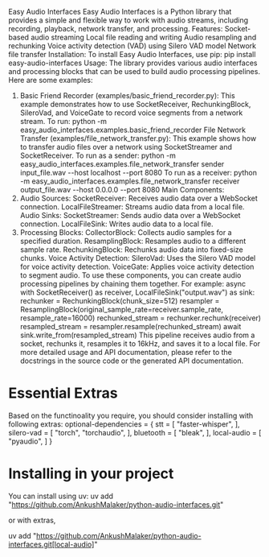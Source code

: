 Easy Audio Interfaces
Easy Audio Interfaces is a Python library that provides a simple and flexible way to work with audio streams, including recording, playback, network transfer, and processing.
Features:
Socket-based audio streaming
Local file reading and writing
Audio resampling and rechunking
Voice activity detection (VAD) using Silero VAD model
Network file transfer
Installation:
To install Easy Audio Interfaces, use pip:
pip install easy-audio-interfaces
Usage:
The library provides various audio interfaces and processing blocks that can be used to build audio processing pipelines. Here are some examples:
1. Basic Friend Recorder (examples/basic_friend_recorder.py):
This example demonstrates how to use SocketReceiver, RechunkingBlock, SileroVad, and VoiceGate to record voice segments from a network stream.
To run:
python -m easy_audio_interfaces.examples.basic_friend_recorder
File Network Transfer (examples/file_network_transfer.py):
This example shows how to transfer audio files over a network using SocketStreamer and SocketReceiver.
To run as a sender:
python -m easy_audio_interfaces.examples.file_network_transfer sender input_file.wav --host localhost --port 8080
To run as a receiver:
python -m easy_audio_interfaces.examples.file_network_transfer receiver output_file.wav --host 0.0.0.0 --port 8080
Main Components:
1. Audio Sources:
SocketReceiver: Receives audio data over a WebSocket connection.
LocalFileStreamer: Streams audio data from a local file.
Audio Sinks:
SocketStreamer: Sends audio data over a WebSocket connection.
LocalFileSink: Writes audio data to a local file.
3. Processing Blocks:
CollectorBlock: Collects audio samples for a specified duration.
ResamplingBlock: Resamples audio to a different sample rate.
RechunkingBlock: Rechunks audio data into fixed-size chunks.
Voice Activity Detection:
SileroVad: Uses the Silero VAD model for voice activity detection.
VoiceGate: Applies voice activity detection to segment audio.
To use these components, you can create audio processing pipelines by chaining them together. For example:
async with SocketReceiver() as receiver, LocalFileSink("output.wav") as sink:
rechunker = RechunkingBlock(chunk_size=512)
resampler = ResamplingBlock(original_sample_rate=receiver.sample_rate, resample_rate=16000)
rechunked_stream = rechunker.rechunk(receiver)
resampled_stream = resampler.resample(rechunked_stream)
await sink.write_from(resampled_stream)
This pipeline receives audio from a socket, rechunks it, resamples it to 16kHz, and saves it to a local file.
For more detailed usage and API documentation, please refer to the docstrings in the source code or the generated API documentation.

# Essential Extras
Based on the functinoality you require, you should consider installing with following extras:
optional-dependencies = { stt = [
  "faster-whisper",
], silero-vad = [
  "torch",
  "torchaudio",
], bluetooth = [
  "bleak",
], local-audio = [
  "pyaudio",
] }

# Installing in your project
You can install using uv:
uv add "https://github.com/AnkushMalaker/python-audio-interfaces.git"

or with extras, 

uv add "https://github.com/AnkushMalaker/python-audio-interfaces.git[local-audio]"
